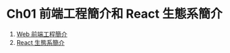 # Ch01 前端工程簡介和 React 生態系簡介

1. [Web 前端工程簡介](https://github.com/kdchang/reactjs101/blob/master/Ch01/front-end-introduction.md)
2. [React 生態系簡介](https://github.com/kdchang/reactjs101/blob/master/Ch01/react-ecosystem-introduction.md)
